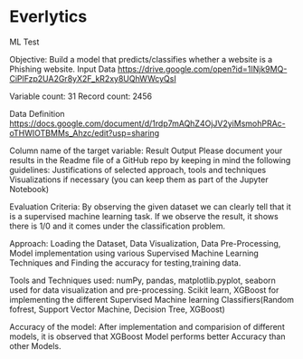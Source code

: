 # Everlytics
ML Test

Objective: 
Build a model that predicts/classifies whether a website is a Phishing website.
Input Data
https://drive.google.com/open?id=1INjk9MQ-CiPlFzp2UA2Gr8yX2F_kR2xy8UQhWWcyQsI

Variable count: 31
Record count: 2456

Data Definition
https://docs.google.com/document/d/1rdp7mAQhZ4OjJV2yiMsmohPRAc-oTHWIOTBMMs_Ahzc/edit?usp=sharing

Column name of the target variable: Result
Output
Please document your results in the Readme file of a GitHub repo by keeping in mind the following guidelines:
Justifications of selected approach, tools and techniques
Visualizations if necessary (you can keep them as part of the Jupyter Notebook)

Evaluation Criteria: 
By observing the given dataset we can clearly tell that it is a supervised machine learning task. If we observe the result, it shows there is 1/0 and it comes under the classification problem.

Approach: 
Loading the Dataset, 
Data Visualization, Data Pre-Processing, 
Model implementation using various Supervised Machine Learning Techniques and Finding the accuracy for testing,training data.

Tools and Techniques used: 
numPy, pandas, matplotlib.pyplot, seaborn used for data visualization and pre-processing. Scikit learn, XGBoost for implementing the different Supervised Machine learning Classifiers(Random fofrest, Support Vector Machine, Decision Tree, XGBoost)

Accuracy of the model: 
After implementation and comparision of different models, it is observed that XGBoost Model performs better Accuracy than other Models.
